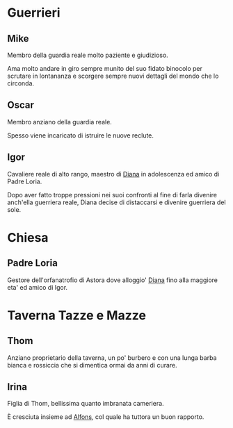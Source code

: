 # Guerrieri

## Mike

Membro della guardia reale molto paziente e giudizioso.

Ama molto andare in giro sempre munito del suo fidato binocolo per scrutare in lontananza e scorgere sempre nuovi
dettagli del mondo che lo circonda.

## Oscar

Membro anziano della guardia reale.

Spesso viene incaricato di istruire le nuove reclute.

## Igor

Cavaliere reale di alto rango, maestro di [Diana](diana.md) in adolescenza ed amico di Padre Loria.

Dopo aver fatto troppe pressioni nei suoi confronti al fine di farla divenire anch'ella guerriera reale, Diana decise di
distaccarsi e divenire guerriera del sole.

# Chiesa

## Padre Loria

Gestore dell'orfanatrofio di Astora dove alloggio' [Diana](diana.md) fino alla maggiore eta' ed amico di Igor.

# Taverna Tazze e Mazze

## Thom

Anziano proprietario della taverna, un po' burbero e con una lunga barba bianca e rossiccia che si dimentica ormai da
anni di curare.

## Irina

Figlia di Thom, bellissima quanto imbranata cameriera.

È cresciuta insieme ad [Alfons](alfons.md), col quale ha tuttora un buon rapporto.